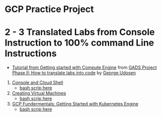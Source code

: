 GCP Practice Project
================

# 2 - 3 Translated Labs from Console Instruction to 100% command Line Instructions

  - [Tutorial from Getting started with Compute
    Engine](https://github.com/jecordjotse/gcp-practice-project/blob/master/cmd-instructions/Sample-Tutorial.md)
    from [GADS Project Phase II: How to translate labs into
    code](https://www.youtube.com/watch?v=w0ppK9oHWsQ&t=440s) by [George
    Udosen](https://www.youtube.com/channel/UCJ8wuI84HHkL9OjR8j3m1JA)

<!-- end list -->

1.  [Console and Cloud
    Shell](https://github.com/jecordjotse/gcp-practice-project/blob/master/cmd-instructions/Console-and-Cloud-Shell.md)
      - [bash scrip
        here](https://github.com/jecordjotse/gcp-practice-project/blob/master/cmd-instructions/console_and_cloud_shell.sh)
2.  [Creating Virtual
    Machines](https://github.com/jecordjotse/gcp-practice-project/blob/master/cmd-instructions/Creating-Virtual-Machines.md)
      - [bash scrip
        here](https://github.com/jecordjotse/gcp-practice-project/blob/master/cmd-instructions/creating_virtual_machines.sh)
3.  [GCP Fundermentals: Getting Started with Kubernetes
    Engine](https://github.com/jecordjotse/gcp-practice-project/blob/master/cmd-instructions/GCF-Kubernetes-Engine.md)
      - [bash scrip
        here](https://github.com/jecordjotse/gcp-practice-project/blob/master/cmd-instructions/gcf_kubernetes_engine.sh)
